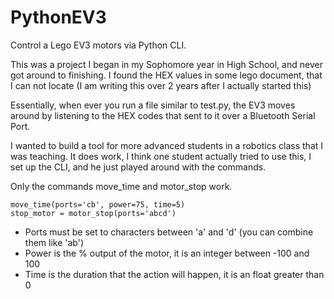 # PythonEV3

Control a Lego EV3 motors via Python CLI.

This was a project I began in my Sophomore year in High School, and never got around to finishing. I found the HEX values in some lego document, that I can not locate (I am writing this over 2 years after I actually started this)

Essentially, when ever you run a file similar to test.py, the EV3 moves around by listening to the HEX codes that sent to it over a Bluetooth Serial Port.

I wanted to build a tool for more advanced students in a robotics class that I was teaching. It does work, I think one student actually tried to use this, I set up the CLI, and he just played around with the commands.

Only the commands move_time and motor_stop work.

```
move_time(ports='cb', power=75, time=5)
stop_motor = motor_stop(ports='abcd')
```

* Ports must be set to characters between 'a' and 'd' (you can combine them like 'ab')
* Power is the % output of the motor, it is an integer between -100 and 100
* Time is the duration that the action will happen, it is an float greater than 0
